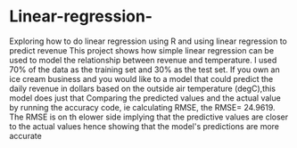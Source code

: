 # Linear-regression-
Exploring how to do linear regression using R and using linear regression to predict revenue 
This project shows how simple linear regression can be used to model the relationship between revenue and temperature.
I used 70% of the data as the training set and 30% as the test set.
If you own an ice cream business and you would like to a model that could predict the daily revenue in dollars based on the outside air temperature (degC),this model does just that 
Comparing the predicted values and the actual value by running the accuracy code, ie calculating RMSE, the RMSE= 24.9619.
The RMSE is on th elower side implying that the predictive values are closer to the actual values hence showing that the model's predictions are more accurate 
